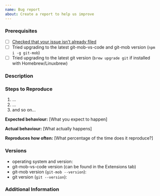 ```yaml
---
name: Bug report
about: Create a report to help us improve
---
```


<!--
Have you read our Code of Conduct?
By filing an Issue, you are expected to comply with it, including treating everyone with respect: https://github.com/rkotze/git-mob-vs-code/blob/master/CODE_OF_CONDUCT.md
-->

### Prerequisites

- [ ] [Checked that your issue isn't already filed][git-mob-vs-code issues]
- [ ] Tried upgrading to the latest git-mob-vs-code and git-mob version (`npm i -g git-mob`)
- [ ] Tried upgrading to the latest git version (`brew upgrade git` if installed with Homebrew/Linuxbrew)

[git-mob-vs-code issues]: https://github.com/rkotze/git-mob-vs-code/issues?utf8=%E2%9C%93&q=is%3Aissue

### Description

<!-- Give a short description of the issue. -->

### Steps to Reproduce

1. ...
2. ...
3. and so on...

**Expected behaviour:** [What you expect to happen]

**Actual behaviour:** [What actually happens]

**Reproduces how often:** [What percentage of the time does it reproduce?]

### Versions

- operating system and version:
- git-mob-vs-code version (can be found in the Extensions tab)
- git-mob version (`git-mob --version`):
- git version (`git --version`):

### Additional Information

<!-- Any additional information, configuration or data that might be necessary to reproduce the issue. -->

